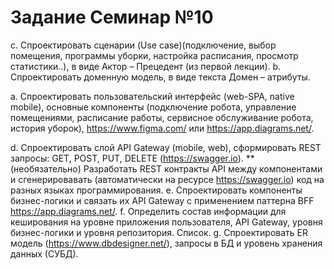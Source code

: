 # Задание Семинар №10
c. Спроектировать сценарии (Use case)(подключение, выбор помещения, программы уборки, настройка расписания, просмотр статистики..), в виде Актор – Прецедент (из первой лекции).
b. Спроектировать доменную модель, в виде текста Домен – атрибуты.



a. Спроектировать пользовательский интерфейс (web-SPA, native mobile), основные компоненты (подключение робота, управление помещениями, расписание работы, сервисное обслуживание робота, история уборок), https://www.figma.com/  или https://app.diagrams.net/.

d. Спроектировать слой  API Gateway (mobile, web), сформировать REST запросы: GET, POST, PUT, DELETE (https://swagger.io). 
** (необязательно) Разработать REST контракты API между компонентами и сгенерировавать (автоматически на ресурсе https://swagger.io) код на разных языках программирования.
e. Спроектировать компоненты бизнес-логики и связать их API Gateway с применением паттерна BFF https://app.diagrams.net/.
f. Определить состав информации для кеширования на уровне приложения пользователя, API Gateway, уровня бизнес-логики и уровня репозитория. Список.
g. Спроектировать ER модель (https://www.dbdesigner.net/), запросы в БД и уровень хранения данных (СУБД).
